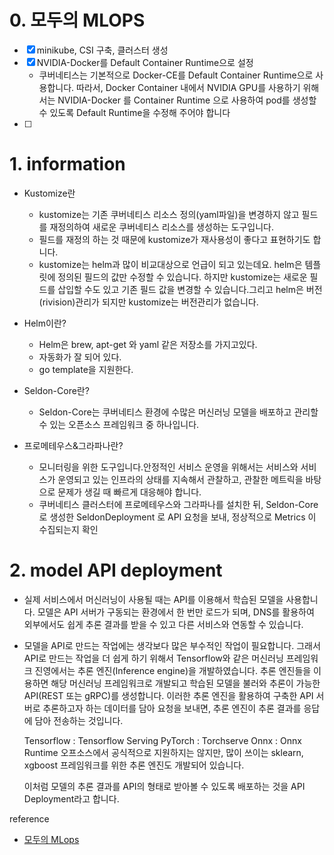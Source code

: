 # 0. 모두의 MLOPS

- [x] minikube, CSI 구축, 클러스터 생성
- [x] NVIDIA-Docker를 Default Container Runtime으로 설정 
     - 쿠버네티스는 기본적으로 Docker-CE를 Default Container Runtime으로 사용합니다. 
        따라서, Docker Container 내에서 NVIDIA GPU를 사용하기 위해서는 NVIDIA-Docker 를 Container Runtime 으로 사용하여 pod를 생성할 수 있도록 Default Runtime을 수정해 주어야 합니다
- [ ]      

# 1. information
- Kustomize란
    - kustomize는 기존 쿠버네티스 리소스 정의(yaml파일)을 변경하지 않고 필드를 재정의하여 새로운 쿠버네티스 리소스를 생성하는 도구입니다.
    - 필드를 재정의 하는 것 때문에 kustomize가 재사용성이 좋다고 표현하기도 합니다.
    - kustomize는 helm과 많이 비교대상으로 언급이 되고 있는데요. helm은 템플릿에 정의된 필드의 값만 수정할 수 있습니다. 
      하지만 kustomize는 새로운 필드를 삽입할 수도 있고 기존 필드 값을 변경할 수 있습니다.그리고 helm은 버전(rivision)관리가 되지만 kustomize는 버전관리가 없습니다. 

- Helm이란?
    - Helm은 brew, apt-get 와 yaml 같은 저장소를 가지고있다.
    - 자동화가 잘 되어 있다.
    - go template을 지원한다.

- Seldon-Core란?
    - Seldon-Core는 쿠버네티스 환경에 수많은 머신러닝 모델을 배포하고 관리할 수 있는 오픈소스 프레임워크 중 하나입니다.

- 프로메테우스&그라파나란?
    - 모니터링을 위한 도구입니다.안정적인 서비스 운영을 위해서는 서비스와 서비스가 운영되고 있는 인프라의 상태를 지속해서 관찰하고, 관찰한 메트릭을 바탕으로 문제가 생길 때 빠르게 대응해야 합니다.
    - 쿠버네티스 클러스터에 프로메테우스와 그라파나를 설치한 뒤, Seldon-Core 로 생성한 SeldonDeployment 로 API 요청을 보내, 정상적으로 Metrics 이 수집되는지 확인

# 2. model API deployment
- 실제 서비스에서 머신러닝이 사용될 때는 API를 이용해서 학습된 모델을 사용합니다. 
  모델은 API 서버가 구동되는 환경에서 한 번만 로드가 되며, DNS를 활용하여 외부에서도 쉽게 추론 결과를 받을 수 있고 다른 서비스와 연동할 수 있습니다.

- 모델을 API로 만드는 작업에는 생각보다 많은 부수적인 작업이 필요합니다.
  그래서 API로 만드는 작업을 더 쉽게 하기 위해서 Tensorflow와 같은 머신러닝 프레임워크 진영에서는 추론 엔진(Inference engine)을 개발하였습니다.
  추론 엔진들을 이용하면 해당 머신러닝 프레임워크로 개발되고 학습된 모델을 불러와 추론이 가능한 API(REST 또는 gRPC)를 생성합니다.
  이러한 추론 엔진을 활용하여 구축한 API 서버로 추론하고자 하는 데이터를 담아 요청을 보내면, 추론 엔진이 추론 결과를 응답에 담아 전송하는 것입니다.

  Tensorflow : Tensorflow Serving
  PyTorch : Torchserve
  Onnx : Onnx Runtime
  오프소스에서 공식적으로 지원하지는 않지만, 많이 쓰이는 sklearn, xgboost 프레임워크를 위한 추론 엔진도 개발되어 있습니다.

  이처럼 모델의 추론 결과를 API의 형태로 받아볼 수 있도록 배포하는 것을 API Deployment라고 합니다.

reference
- [모두의 MLops](https://mlops-for-all.github.io/docs/setup-kubernetes/setup-nvidia-gpu/)
